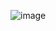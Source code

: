 ![image](https://user-images.githubusercontent.com/55869934/202823692-d01b4501-02bb-45cb-b78f-2150cffeda1c.png)
